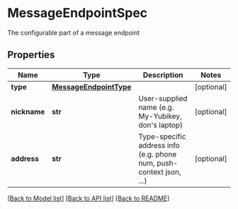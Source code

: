 # MessageEndpointSpec

The configurable part of a message endpoint
## Properties
Name | Type | Description | Notes
------------ | ------------- | ------------- | -------------
**type** | [**MessageEndpointType**](MessageEndpointType.md) |  | [optional] 
**nickname** | **str** | User-supplied name (e.g. My-Yubikey, don&#39;s laptop) | [optional] 
**address** | **str** | Type-specific address info (e.g. phone num, push-context json, ...) | [optional] 

[[Back to Model list]](../README.md#documentation-for-models) [[Back to API list]](../README.md#documentation-for-api-endpoints) [[Back to README]](../README.md)


